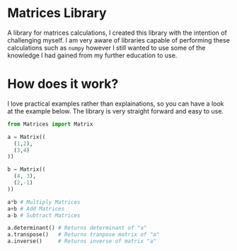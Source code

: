 # Matrices Library
A library for matrices calculations, I created this library with the intention of challenging myself. I am very aware of libraries capable of performing these calculations such as `numpy` however I still wanted to use some of the knowledge I had gained from my further education to use.

# How does it work?
I love practical examples rather than explainations, so you can have a look at the example below. The library is very straight forward and easy to use.

```py
from Matrices import Matrix

a = Matrix((
  (1,2),
  (3,4)
))

b = Matrix((
  (4, 3),
  (2,-1)
))

a*b # Multiply Matrices
a+b # Add Matrices
a-b # Subtract Matrices

a.determinant() # Returns determinant of "a"
a.transpose()   # Returns tranpose matrix of "a"
a.inverse()     # Returns inverse of matrix "a"
```
